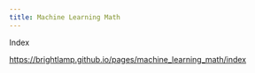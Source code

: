 ```yaml
---
title: Machine Learning Math
---
```


Index

<https://brightlamp.github.io/pages/machine_learning_math/index>
